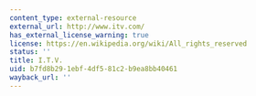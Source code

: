 ```yaml
---
content_type: external-resource
external_url: http://www.itv.com/
has_external_license_warning: true
license: https://en.wikipedia.org/wiki/All_rights_reserved
status: ''
title: I.T.V.
uid: b7fd8b29-1ebf-4df5-81c2-b9ea8bb40461
wayback_url: ''
---
```

